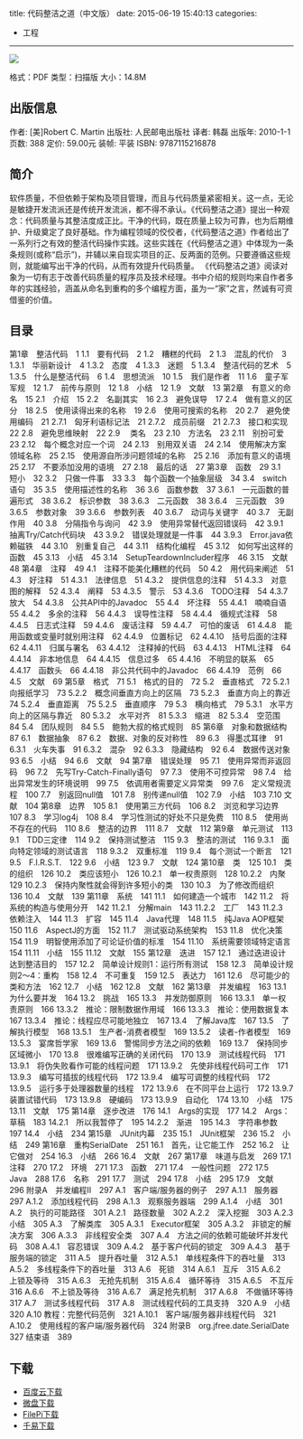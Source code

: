 title: 代码整洁之道（中文版）
date: 2015-06-19 15:40:13
categories:
  - 工程
---

![](http://img3.douban.com/lpic/s4103991.jpg)

格式：PDF
类型：扫描版
大小：14.8M

<!--more-->

## 出版信息 ##

作者: [美]Robert C. Martin 
出版社: 人民邮电出版社
译者: 韩磊 
出版年: 2010-1-1
页数: 388
定价: 59.00元
装帧: 平装
ISBN: 9787115216878

## 简介 ##

软件质量，不但依赖于架构及项目管理，而且与代码质量紧密相关。这一点，无论是敏捷开发流派还是传统开发流派，都不得不承认。《代码整洁之道》提出一种观念：代码质量与其整洁度成正比。干净的代码，既在质量上较为可靠，也为后期维护、升级奠定了良好基础。作为编程领域的佼佼者，《代码整洁之道》作者给出了一系列行之有效的整洁代码操作实践。这些实践在《代码整洁之道》中体现为一条条规则(或称“启示”)，并辅以来自现实项目的正、反两面的范例。只要遵循这些规则，就能编写出干净的代码，从而有效提升代码质量。
《代码整洁之道》阅读对象为一切有志于改善代码质量的程序员及技术经理。书中介绍的规则均来自作者多年的实践经验，涵盖从命名到重构的多个编程方面，虽为一“家”之言，然诚有可资借鉴的价值。

## 目录 ##

第1章　整洁代码　1
1.1　要有代码　2
1.2　糟糕的代码　2
1.3　混乱的代价　3
1.3.1　华丽新设计　4
1.3.2　态度　4
1.3.3　迷题　5
1.3.4　整洁代码的艺术　5
1.3.5　什么是整洁代码　6
1.4　思想流派　10
1.5　我们是作者　11
1.6　童子军军规　12
1.7　前传与原则　12
1.8　小结　12
1.9　文献　13
第2章　有意义的命名　15
2.1　介绍　15
2.2　名副其实　16
2.3　避免误导　17
2.4　做有意义的区分　18
2.5　使用读得出来的名称　19
2.6　使用可搜索的名称　20
2.7　避免使用编码　21
2.7.1　匈牙利语标记法　21
2.7.2　成员前缀　21
2.7.3　接口和实现　22
2.8　避免思维映射　22
2.9　 类名　23
2.10　方法名　23
2.11　别扮可爱　23
2.12　每个概念对应一个词　24
2.13　别用双关语　24
2.14　使用解决方案领域名称　25
2.15　使用源自所涉问题领域的名称　25
2.16　添加有意义的语境　25
2.17　不要添加没用的语境　27
2.18　最后的话　27
第3章　函数　29
3.1　短小　32
3.2　只做一件事　33
3.3　每个函数一个抽象层级　34
3.4　switch语句　35
3.5　使用描述性的名称　36
3.6　函数参数　37
3.6.1　一元函数的普遍形式　38
3.6.2　标识参数　38
3.6.3　二元函数　38
3.6.4　三元函数　39
3.6.5　参数对象　39
3.6.6　参数列表　40
3.6.7　动词与关键字　40
3.7　无副作用　40
3.8　分隔指令与询问　42
3.9　使用异常替代返回错误码　42
3.9.1　抽离Try/Catch代码块　43
3.9.2　错误处理就是一件事　44
3.9.3　Error.java依赖磁铁　44
3.10　别重复自己　44
3.11　结构化编程　45
3.12　如何写出这样的函数　45
3.13　小结　45
3.14　SetupTeardownIncluder程序　46
3.15　文献　48
第4章　注释　49
4.1　注释不能美化糟糕的代码　50
4.2　用代码来阐述　51
4.3　好注释　51
4.3.1　法律信息　51
4.3.2　提供信息的注释　51
4.3.3　对意图的解释　52
4.3.4　阐释　53
4.3.5　警示　53
4.3.6　TODO注释　54
4.3.7　放大　54
4.3.8　公共API中的Javadoc　55
4.4　坏注释　55
4.4.1　喃喃自语　55
4.4.2　多余的注释　56
4.4.3　误导性注释　58
4.4.4　循规式注释　58
4.4.5　日志式注释　59
4.4.6　废话注释　59
4.4.7　可怕的废话　61
4.4.8　能用函数或变量时就别用注释　62
4.4.9　位置标记　62
4.4.10　括号后面的注释　62
4.4.11　归属与署名　63
4.4.12　注释掉的代码　63
4.4.13　HTML注释　64
4.4.14　非本地信息　64
4.4.15　信息过多　65
4.4.16　不明显的联系　65
4.4.17　函数头　66
4.4.18　非公共代码中的Javadoc　66
4.4.19　范例　66
4.5　文献　69
第5章　格式　71
5.1　格式的目的　72
5.2　垂直格式　72
5.2.1　向报纸学习　73
5.2.2　概念间垂直方向上的区隔　73
5.2.3　垂直方向上的靠近　74
5.2.4　垂直距离　75
5.2.5　垂直顺序　79
5.3　横向格式　79
5.3.1　水平方向上的区隔与靠近　80
5.3.2　水平对齐　81
5.3.3　缩进　82
5.3.4　空范围　84
5.4　团队规则　84
5.5　鲍勃大叔的格式规则　85
第6章　对象和数据结构　87
6.1　数据抽象　87
6.2　数据、对象的反对称性　89
6.3　得墨忒耳律　91
6.3.1　火车失事　91
6.3.2　混杂　92
6.3.3　隐藏结构　92
6.4　数据传送对象　93
6.5　小结　94
6.6　文献　94
第7章　错误处理　95
7.1　使用异常而非返回码　96
7.2　先写Try-Catch-Finally语句　97
7.3　使用不可控异常　98
7.4　给出异常发生的环境说明　99
7.5　依调用者需要定义异常类　99
7.6　定义常规流程　100
7.7　别返回null值　101
7.8　别传递null值　102
7.9　小结　103
7.10 文献　104
第8章　边界　105
8.1　使用第三方代码　106
8.2　浏览和学习边界　107
8.3　学习log4j　108
8.4　学习性测试的好处不只是免费　110
8.5　使用尚不存在的代码　110
8.6　整洁的边界　111
8.7　文献　112
第9章　单元测试　113
9.1　TDD三定律　114
9.2　保持测试整洁　115
9.3　整洁的测试　116
9.3.1　面向特定领域的测试语言　118
9.3.2　双重标准　119
9.4　每个测试一个断言　121
9.5　F.I.R.S.T.　122
9.6　小结　123
9.7　文献　124
第10章　类　125
10.1　类的组织　126
10.2　类应该短小　126
10.2.1　单一权责原则　128
10.2.2　内聚　129
10.2.3　保持内聚性就会得到许多短小的类　130
10.3　为了修改而组织　136
10.4　文献　139
第11章　系统　141
11.1　如何建造一个城市　142
11.2　将系统的构造与使用分开　142
11.2.1　分解main　143
11.2.2　工厂　143
11.2.3　依赖注入　144
11.3　扩容　145
11.4　Java代理　148
11.5　纯Java AOP框架　150
11.6　AspectJ的方面　152
11.7　测试驱动系统架构　153
11.8　优化决策　154
11.9　明智使用添加了可论证价值的标准　154
11.10　系统需要领域特定语言　154
11.11　小结　155
11.12　文献　155
第12章　迭进　157
12.1　通过迭进设计达到整洁目的　157
12.2　简单设计规则1：运行所有测试　158
12.3　简单设计规则2～4：重构　158
12.4　不可重复　159
12.5　表达力　161
12.6　尽可能少的类和方法　162
12.7　小结　162
12.8　文献　162
第13章　并发编程　163
13.1　为什么要并发　164
13.2　挑战　165
13.3　并发防御原则　166
13.3.1　单一权责原则　166
13.3.2　推论：限制数据作用域　166
13.3.3　推论：使用数据复本　167
13.3.4　推论：线程应尽可能地独立　167
13.4　了解Java库　167
13.5　了解执行模型　168
13.5.1　生产者-消费者模型　169
13.5.2　读者-作者模型　169
13.5.3　宴席哲学家　169
13.6　警惕同步方法之间的依赖　169
13.7　保持同步区域微小　170
13.8　很难编写正确的关闭代码　170
13.9　测试线程代码　171
13.9.1　将伪失败看作可能的线程问题　171
13.9.2　先使非线程代码可工作　171
13.9.3　编写可插拔的线程代码　172
13.9.4　编写可调整的线程代码　172
13.9.5　运行多于处理器数量的线程　172
13.9.6　在不同平台上运行　172
13.9.7　装置试错代码　173
13.9.8　硬编码　173
13.9.9　自动化　174
13.10　小结　175
13.11　文献　175
第14章　逐步改进　176
14.1　Args的实现　177
14.2　Args：草稿　183
14.2.1　所以我暂停了　195
14.2.2　渐进　195
14.3　字符串参数　197
14.4　小结　234
第15章　JUnit内幕　235
15.1　JUnit框架　236
15.2　小结　249
第16章　重构SerialDate　251
16.1　首先，让它能工作　252
16.2　让它做对　254
16.3　小结　266
16.4　文献　267
第17章　味道与启发　269
17.1　注释　270
17.2　环境　271
17.3　函数　271
17.4　一般性问题　272
17.5　Java　288
17.6　名称　291
17.7　测试　294
17.8　小结　295
17.9　文献　296
附录A　并发编程II　297
A.1　客户端/服务器的例子　297
A.1.1　服务器　297
A.1.2　添加线程代码　298
A.1.3　观察服务器端　299
A.1.4　小结　301
A.2　执行的可能路径　301
A.2.1　路径数量　302
A.2.2　深入挖掘　303
A.2.3　小结　305
A.3　了解类库　305
A.3.1　Executor框架　305
A.3.2　非锁定的解决方案　306
A.3.3　非线程安全类　307
A.4　方法之间的依赖可能破坏并发代码　308
A.4.1　容忍错误　309
A.4.2　基于客户代码的锁定　309
A.4.3　基于服务端的锁定　311
A.5　提升吞吐量　312
A.5.1　单线程条件下的吞吐量　313
A.5.2　多线程条件下的吞吐量　313
A.6　死锁　314
A.6.1　互斥　315
A.6.2　上锁及等待　315
A.6.3　无抢先机制　315
A.6.4　循环等待　315
A.6.5　不互斥　316
A.6.6　不上锁及等待　316
A.6.7　满足抢先机制　317
A.6.8　不做循环等待　317
A.7　测试多线程代码　317
A.8　测试线程代码的工具支持　320
A.9　小结　320
A.10 教程：完整代码范例　321
A.10.1　客户端/服务器非线程代码　321
A.10.2　使用线程的客户端/服务器代码　324
附录B　org.jfree.date.SerialDate　327
结束语　389

## 下载 ##

+ [百度云下载](http://pan.baidu.com/s/1o6zlt14)
+ [微盘下载](http://vdisk.weibo.com/s/aADaW4YRE_vDV)
+ [FilePi下载](http://filepi.com/i/fUqSCO9)
+ [千易下载](http://1000eb.com/1ggee)